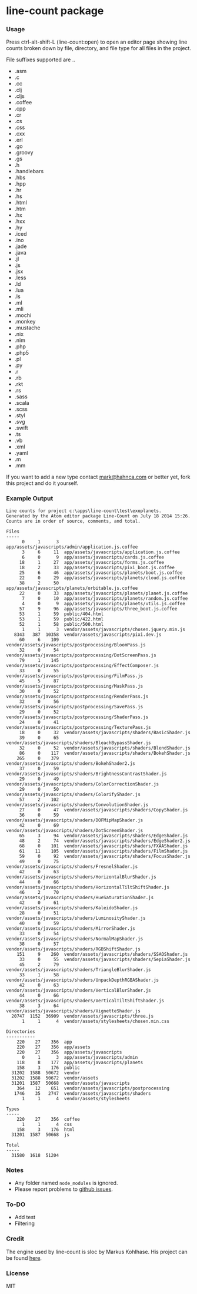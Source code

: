# line-count package

### Usage

Press ctrl-alt-shift-L (line-count:open) to open an editor page showing line counts broken down by file, directory, and file type for all files in the project.

File suffixes supported are ..

- .asm
- .c
- .cc
- .clj
- .cljs
- .coffee
- .cpp
- .cr
- .cs
- .css
- .cxx
- .erl
- .go
- .groovy
- .gs
- .h
- .handlebars
- .hbs
- .hpp
- .hr
- .hs
- .html
- .htm
- .hx
- .hxx
- .hy
- .iced
- .ino
- .jade
- .java
- .jl
- .js
- .jsx
- .less
- .ld
- .lua
- .ls
- .ml
- .mli
- .mochi
- .monkey
- .mustache
- .nix
- .nim
- .php
- .php5
- .pl
- .py
- .r
- .rb
- .rkt
- .rs
- .sass
- .scala
- .scss
- .styl
- .svg
- .swift
- .ts
- .vb
- .xml
- .yaml
- .m
- .mm

If you want to add a new type contact mark@hahnca.com or better yet, fork this project and do it yourself.

### Example Output

    Line counts for project c:\apps\line-count\test\exoplanets.
    Generated by the Atom editor package Line-Count on July 18 2014 15:26.
    Counts are in order of source, comments, and total.

    Files
    -----
          0     1      3  app/assets/javascripts/admin/application.js.coffee
          3     6     11  app/assets/javascripts/application.js.coffee
          6     0      9  app/assets/javascripts/cards.js.coffee
         18     1     27  app/assets/javascripts/forms.js.coffee
         18     2     33  app/assets/javascripts/pixi_boot.js.coffee
         25     6     46  app/assets/javascripts/planets/boot.js.coffee
         22     0     29  app/assets/javascripts/planets/cloud.js.coffee
         38     2     50  app/assets/javascripts/planets/orbitable.js.coffee
         22     0     33  app/assets/javascripts/planets/planet.js.coffee
          7     0     10  app/assets/javascripts/planets/random.js.coffee
          4     0      9  app/assets/javascripts/planets/utils.js.coffee
         57     9     96  app/assets/javascripts/three_boot.js.coffee
         53     1     59  public/404.html
         53     1     59  public/422.html
         52     1     58  public/500.html
          1     1      3  vendor/assets/javascripts/chosen.jquery.min.js
       8343   387  10358  vendor/assets/javascripts/pixi.dev.js
         60     6    109  vendor/assets/javascripts/postprocessing/BloomPass.js
         32     0     54  vendor/assets/javascripts/postprocessing/DotScreenPass.js
         79     1    145  vendor/assets/javascripts/postprocessing/EffectComposer.js
         33     0     55  vendor/assets/javascripts/postprocessing/FilmPass.js
         45     5     87  vendor/assets/javascripts/postprocessing/MaskPass.js
         30     0     52  vendor/assets/javascripts/postprocessing/RenderPass.js
         32     0     56  vendor/assets/javascripts/postprocessing/SavePass.js
         29     0     52  vendor/assets/javascripts/postprocessing/ShaderPass.js
         24     0     41  vendor/assets/javascripts/postprocessing/TexturePass.js
         18     0     32  vendor/assets/javascripts/shaders/BasicShader.js
         39     0     65  vendor/assets/javascripts/shaders/BleachBypassShader.js
         32     0     52  vendor/assets/javascripts/shaders/BlendShader.js
         86     0    117  vendor/assets/javascripts/shaders/BokehShader.js
        265     0    379  vendor/assets/javascripts/shaders/BokehShader2.js
         37     0     59  vendor/assets/javascripts/shaders/BrightnessContrastShader.js
         29     0     49  vendor/assets/javascripts/shaders/ColorCorrectionShader.js
         29     0     50  vendor/assets/javascripts/shaders/ColorifyShader.js
         57     2    102  vendor/assets/javascripts/shaders/ConvolutionShader.js
         27     0     47  vendor/assets/javascripts/shaders/CopyShader.js
         36     0     59  vendor/assets/javascripts/shaders/DOFMipMapShader.js
         42     0     69  vendor/assets/javascripts/shaders/DotScreenShader.js
         65     3     94  vendor/assets/javascripts/shaders/EdgeShader.js
         48     2     74  vendor/assets/javascripts/shaders/EdgeShader2.js
         68     0    101  vendor/assets/javascripts/shaders/FXAAShader.js
         61    11    105  vendor/assets/javascripts/shaders/FilmShader.js
         59     0     92  vendor/assets/javascripts/shaders/FocusShader.js
         49     0     75  vendor/assets/javascripts/shaders/FresnelShader.js
         42     0     63  vendor/assets/javascripts/shaders/HorizontalBlurShader.js
         44     0     66  vendor/assets/javascripts/shaders/HorizontalTiltShiftShader.js
         46     2     70  vendor/assets/javascripts/shaders/HueSaturationShader.js
         42     0     61  vendor/assets/javascripts/shaders/KaleidoShader.js
         28     0     51  vendor/assets/javascripts/shaders/LuminosityShader.js
         40     0     59  vendor/assets/javascripts/shaders/MirrorShader.js
         33     0     54  vendor/assets/javascripts/shaders/NormalMapShader.js
         38     0     57  vendor/assets/javascripts/shaders/RGBShiftShader.js
        151     9    260  vendor/assets/javascripts/shaders/SSAOShader.js
         33     0     55  vendor/assets/javascripts/shaders/SepiaShader.js
         45     2     79  vendor/assets/javascripts/shaders/TriangleBlurShader.js
         33     1     58  vendor/assets/javascripts/shaders/UnpackDepthRGBAShader.js
         42     0     63  vendor/assets/javascripts/shaders/VerticalBlurShader.js
         44     0     66  vendor/assets/javascripts/shaders/VerticalTiltShiftShader.js
         38     3     64  vendor/assets/javascripts/shaders/VignetteShader.js
      20747  1152  36909  vendor/assets/javascripts/three.js
          1     1      4  vendor/assets/stylesheets/chosen.min.css

    Directories
    -----------
        220    27    356  app
        220    27    356  app/assets
        220    27    356  app/assets/javascripts
          0     1      3  app/assets/javascripts/admin
        118     8    177  app/assets/javascripts/planets
        158     3    176  public
      31202  1588  50672  vendor
      31202  1588  50672  vendor/assets
      31201  1587  50668  vendor/assets/javascripts
        364    12    651  vendor/assets/javascripts/postprocessing
       1746    35   2747  vendor/assets/javascripts/shaders
          1     1      4  vendor/assets/stylesheets

    Types
    -----
        220    27    356  coffee
          1     1      4  css
        158     3    176  html
      31201  1587  50668  js

    Total
    -----
      31580  1618  51204  

### Notes

- Any folder named `node_modules` is ignored.
- Please report problems to [github issues](https://github.com/mark-hahn/line-count/issues).

### To-DO

- Add test
- Filtering

### Credit
The engine used by line-count is sloc by Markus Kohlhase.  His project can be found [here](https://github.com/flosse/sloc).

### License
MIT
